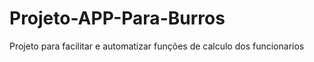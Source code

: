 # Projeto-APP-Para-Burros
 Projeto para facilitar e automatizar funções de calculo dos funcionarios
